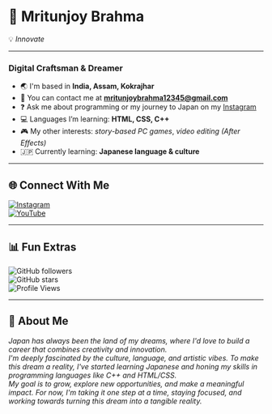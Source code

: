 # 🚀 Mritunjoy Brahma

💡 *Innovate*

---

### Digital Craftsman & Dreamer

- 🌏 I'm based in **India, Assam, Kokrajhar**  
- 📩 You can contact me at **mritunjoybrahma12345@gmail.com**  
- ❓ Ask me about programming or my journey to Japan on my [Instagram](https://www.instagram.com/_mr1tun_?igsh=dHp2MmxnZnpmejM=)  
- 💻 Languages I’m learning: **HTML, CSS, C++**  
- 🎮 My other interests: *story-based PC games*, *video editing (After Effects)*  
- 🇯🇵 Currently learning: **Japanese language & culture**  

---

## 🌐 Connect With Me  
[![Instagram](https://img.shields.io/badge/Instagram-E4405F?style=for-the-badge&logo=instagram&logoColor=white)](https://www.instagram.com/_mr1tun_?igsh=dHp2MmxnZnpmejM=)  
[![YouTube](https://img.shields.io/badge/YouTube-FF0000?style=for-the-badge&logo=youtube&logoColor=white)](http://www.youtube.com/@THEmrit)  

---

## 📊 Fun Extras  
![GitHub followers](https://img.shields.io/github/followers/Mritunjoy?label=Follow&style=social)  
![GitHub stars](https://img.shields.io/github/stars/Mritunjoy?affiliations=OWNER%2CCOLLABORATOR&style=social)  
![Profile Views](https://komarev.com/ghpvc/?username=Mritunjoy&label=Profile%20views&color=0e75b6&style=flat)  

---

## 📖 About Me  
*Japan has always been the land of my dreams, where I'd love to build a career that combines creativity and innovation.  
I'm deeply fascinated by the culture, language, and artistic vibes. To make this dream a reality, I've started learning Japanese and honing my skills in programming languages like C++ and HTML/CSS.  
My goal is to grow, explore new opportunities, and make a meaningful impact. For now, I'm taking it one step at a time, staying focused, and working towards turning this dream into a tangible reality.*  
